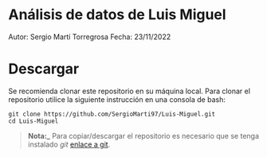# Análisis de datos de Luis Miguel
Autor: Sergio Martí Torregrosa
Fecha: 23/11/2022

# Descargar 

Se recomienda clonar este repositorio en su máquina local. Para clonar el repositorio utilice la siguiente instrucción en una consola de bash:

```console
git clone https://github.com/SergioMarti97/Luis-Miguel.git
cd Luis-Miguel
```

> **Nota:_** Para copiar/descargar el repositorio es necesario que se tenga instalado *git* [enlace a git](https://git-scm.com/).
